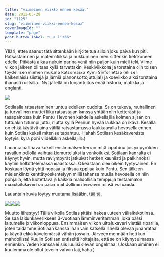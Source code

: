 ```yaml
---
title: "viimeinen viikko ennen kesää."
date: 2012-05-28
id: "1125"
slug: "viimeinen-viikko-ennen-kesaa"
coverImageId: ""
template: "page"
post_button_label: "Lue lisää"
---
```


Ylläri, etten saanut tätä sittenkään kirjoiteltua silloin joku päivä kun piti. Ratsastaminen ja matematiikka ja nukkuminen meni sittenkin tietokoneen edelle. Pitkästä aikaa nukuin parina yönä niin paljon kuin mieli teki. Viime viikon jälkeen oli taas kyllä tarvettakin. Keskiviikkona ja torstaina olin toisen täydellisen miehen mukana katsomassa Kymi Sinfoniettaa (eli sen kaikenlaisia siistejä ja jänniä pianonsoittojuttuja!) ja koeviikko alkoi torstaina ihanasti ruotsilla.. Nyt jäljellä on luojan kiitos enää historia, matikka ja englanti.

[![](/images/IMG_0667.png)](http://4.bp.blogspot.com/-dH5Q6hc3bP8/T8EzksQ8SEI/AAAAAAAAArA/MtNMxZECuhM/s1600/IMG_0667.png)

Sotilaalla ratsastaminen tuntuu edelleen oudolta. Se on tukeva, rauhallinen ja turvallinen muttei liiku ratsastajan kanssa yhtään niin ketterästi ja tasapainossa kuin Pentu. Hevonen kahdella askellajilla kolmen sijaan on tuttuakin tutumpi juttu, mutta kyllä Pennun hyvää laukkaa on ikävä. Kesällä on ehkä käytävä aina välillä ratsastamassa laukkaavalla hevosella ennen kuin Sotilas keksii miten se tapahtuu. (Hahah Sotilaan kesäkavereista löytyisi kyllä poni viidelläkin askellajilla.)

Lauantaina lihava kokeili ensimmäisen kerran mitä tapahtuu jos ympyröiden ravailun pellolla vaihtaa kiemurteluksi ja venkoiluksi. Sotilaan kannalta ei käynyt hyvin, mutta raviympyrät jatkuivat hetken kauniisti ja palkinnoksi käytiin hölköttelemässä maastossa. Oikeastaan olen oikein tyytyväinen. En koskaan löydä yhtä nopeaa ja fiksua oppijaa kuin Pentu. Sen jälkeen mielenkiinto kenttätyöskentelyyn millä tahansa muulla hevosella on niin pohjalla, että luotettava ja kaikkia mahdollisia temppuja testaamaton maastoilukaveri on paras mahdollinen hevonen minkä voi saada.

Lauantain kuvia löytyy muutama lisääkin, [täältä](http://maisaw.otukset.fi/kuvat/2012/Tallit+ja+yksitt%E4iset+hevoset/Unknown+Soldier/26.5.2012/).

[![](/images/IMG_0673.png)](http://2.bp.blogspot.com/-5QH3nWifWr8/T8EzmgCmzNI/AAAAAAAAArI/vlvs3TB0-NM/s1600/IMG_0673.png)[![](/images/IMG_0658.png)](http://1.bp.blogspot.com/-rskjL0Y4JWk/T8EzjGH1aWI/AAAAAAAAAq4/CRukCdGFP4A/s1600/IMG_0658.png)[![](/images/IMG_0651.png)](http://2.bp.blogspot.com/-Hsx7QKx7Ios/T8EzhGtlKBI/AAAAAAAAAqw/n-U-f2Xx4NU/s1600/IMG_0651.png)

Muutto lähestyy! Tällä viikolla Sotilas pitäisi hakea uuteen väliaikakotiinsa. Se saa laidunkaverikseen 3-vuotiaan lämminveritamman, joka pääsi laitumelle jo viikonloppuna. Ensimmäisen viikon uittelukaveri viettää riparilla, joten taidamme Sotilaan kanssa ihan vain katsella lähellä olevaa junanrataa ja käydä ehkä kävelemässä vähän jossain. Järveen mennään heti kun mahdollista! Kuulin Sotilaan entiseltä hoitajalta, että se on käynyt uimassa ennenkin. Veden kanssa ei siis luulisi olevan ongelmaa. (Joskaan uiminen ei kuulemma ole ollut toverin vahvin laji, haha.)
